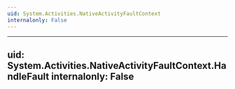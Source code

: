 ```yaml
---
uid: System.Activities.NativeActivityFaultContext
internalonly: False
---
```


---
uid: System.Activities.NativeActivityFaultContext.HandleFault
internalonly: False
---
